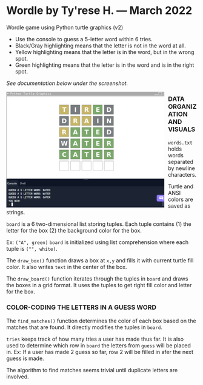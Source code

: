 # Wordle by Ty'rese H. — March 2022

Wordle game using Python turtle graphics (v2)

* Use the console to guess a 5-letter word within 6 tries.
* Black/Gray highlighting means that the letter is not in the word at all.
* Yellow highlighting means that the letter is in the word, but in the wrong spot.
* Green highlighting means that the letter is in the word and is in the right spot.

_See documentation below under the screenshot._

<img src="screen.png"
     alt="screenshot"
     style="float: left; margin-right: 10px;" 
     width="417" 
     height="305"/>
     

### DATA ORGANIZATION AND VISUALS
```words.txt``` holds words separated by newline characters.

Turtle and ANSI colors are saved as strings.

```board``` is a 6 two-dimensional list storing tuples. 
Each tuple contains (1) the letter for the box (2) the background color for the box. 

Ex: ```("A", green)``` 
```board``` is initialized using list comprehension where each tuple is ```("", white)```.

The ```draw_box()``` function draws a box at ```x,y``` and fills it with current turtle fill color.
It also writes ```text``` in the center of the box.

The ```draw_board()``` function iterates through the tuples in ```board``` and draws the boxes in a grid format.
It uses the tuples to get right fill color and letter for the box. 

### COLOR-CODING THE LETTERS IN A GUESS WORD
The ```find_matches()``` function determines the color of each box based on the matches that are found.
It directly modifies the tuples in ```board```.

```tries``` keeps track of how many tries a user has made thus far.
It is also used to determine which row in ```board``` the letters from ```guess``` will be placed in.
Ex: If a user has made 2 guess so far, row 2 will be filled in afer the next guess is made.

The algorithm to find matches seems trivial until duplicate letters are involved.


